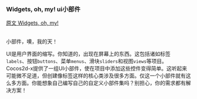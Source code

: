 ### Widgets, oh, my!  ui小部件
[原文 Widgets, oh, my!](https://docs.cocos2d-x.org/cocos2d-x/v4/en/ui_components/getting_started.html) 
<br>
<br>

小部件，噢，我的天！<br>

UI是用户界面的缩写。你知道的，出现在屏幕上的东西。这包括诸如标签`labels`、按钮`buttons`、菜单`menus`、滑块`sliders`和视图`views`等项目。Cocos2d-x提供了一组UI小部件，使在项目中添加这些控件变得简单。这听起来可能微不足道，但创建像标签这样的核心类涉及很多方面。仅这一个小部件就有这么多方面。你能想象自己编写自己的自定义小部件集吗？别担心，你的需求都有解决方案！
